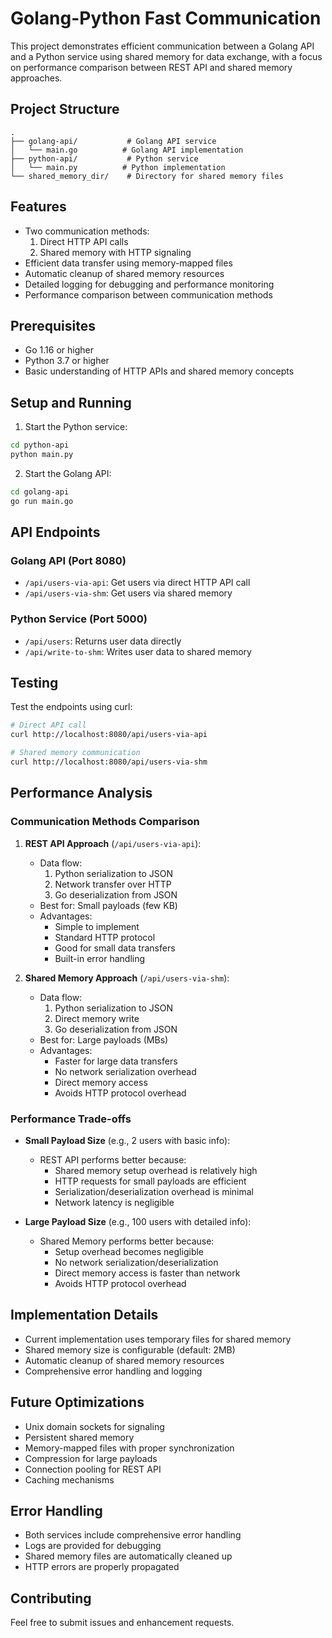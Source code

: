 # Golang-Python Fast Communication

This project demonstrates efficient communication between a Golang API and a Python service using shared memory for data exchange, with a focus on performance comparison between REST API and shared memory approaches.

## Project Structure

```
.
├── golang-api/           # Golang API service
│   └── main.go          # Golang API implementation
├── python-api/           # Python service
│   └── main.py          # Python implementation
└── shared_memory_dir/    # Directory for shared memory files
```

## Features

- Two communication methods:
  1. Direct HTTP API calls
  2. Shared memory with HTTP signaling
- Efficient data transfer using memory-mapped files
- Automatic cleanup of shared memory resources
- Detailed logging for debugging and performance monitoring
- Performance comparison between communication methods

## Prerequisites

- Go 1.16 or higher
- Python 3.7 or higher
- Basic understanding of HTTP APIs and shared memory concepts

## Setup and Running

1. Start the Python service:
```bash
cd python-api
python main.py
```

2. Start the Golang API:
```bash
cd golang-api
go run main.go
```

## API Endpoints

### Golang API (Port 8080)

- `/api/users-via-api`: Get users via direct HTTP API call
- `/api/users-via-shm`: Get users via shared memory

### Python Service (Port 5000)

- `/api/users`: Returns user data directly
- `/api/write-to-shm`: Writes user data to shared memory

## Testing

Test the endpoints using curl:

```bash
# Direct API call
curl http://localhost:8080/api/users-via-api

# Shared memory communication
curl http://localhost:8080/api/users-via-shm
```

## Performance Analysis

### Communication Methods Comparison

1. **REST API Approach** (`/api/users-via-api`):
   - Data flow:
     1. Python serialization to JSON
     2. Network transfer over HTTP
     3. Go deserialization from JSON
   - Best for: Small payloads (few KB)
   - Advantages:
     - Simple to implement
     - Standard HTTP protocol
     - Good for small data transfers
     - Built-in error handling

2. **Shared Memory Approach** (`/api/users-via-shm`):
   - Data flow:
     1. Python serialization to JSON
     2. Direct memory write
     3. Go deserialization from JSON
   - Best for: Large payloads (MBs)
   - Advantages:
     - Faster for large data transfers
     - No network serialization overhead
     - Direct memory access
     - Avoids HTTP protocol overhead

### Performance Trade-offs

- **Small Payload Size** (e.g., 2 users with basic info):
  - REST API performs better because:
    - Shared memory setup overhead is relatively high
    - HTTP requests for small payloads are efficient
    - Serialization/deserialization overhead is minimal
    - Network latency is negligible

- **Large Payload Size** (e.g., 100 users with detailed info):
  - Shared Memory performs better because:
    - Setup overhead becomes negligible
    - No network serialization/deserialization
    - Direct memory access is faster than network
    - Avoids HTTP protocol overhead

## Implementation Details

- Current implementation uses temporary files for shared memory
- Shared memory size is configurable (default: 2MB)
- Automatic cleanup of shared memory resources
- Comprehensive error handling and logging

## Future Optimizations

- Unix domain sockets for signaling
- Persistent shared memory
- Memory-mapped files with proper synchronization
- Compression for large payloads
- Connection pooling for REST API
- Caching mechanisms

## Error Handling

- Both services include comprehensive error handling
- Logs are provided for debugging
- Shared memory files are automatically cleaned up
- HTTP errors are properly propagated

## Contributing

Feel free to submit issues and enhancement requests. 